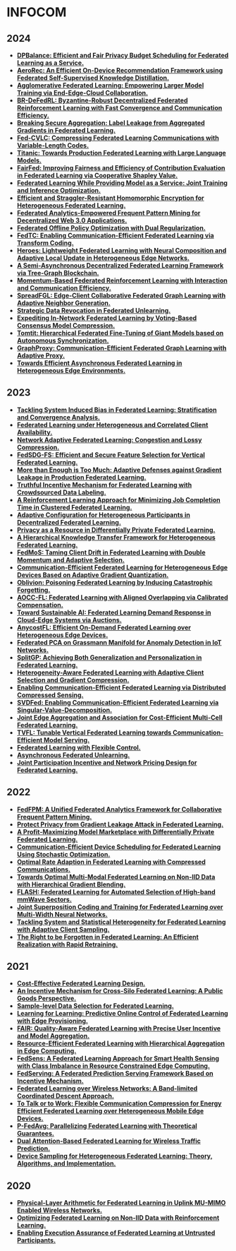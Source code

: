 # INFOCOM

## 2024

- **[DPBalance: Efficient and Fair Privacy Budget Scheduling for Federated Learning as a Service.]()**
- **[AeroRec: An Efficient On-Device Recommendation Framework using Federated Self-Supervised Knowledge Distillation.]()**
- **[Agglomerative Federated Learning: Empowering Larger Model Training via End-Edge-Cloud Collaboration.]()**
- **[BR-DeFedRL: Byzantine-Robust Decentralized Federated Reinforcement Learning with Fast Convergence and Communication Efficiency.]()**
- **[Breaking Secure Aggregation: Label Leakage from Aggregated Gradients in Federated Learning.]()**
- **[Fed-CVLC: Compressing Federated Learning Communications with Variable-Length Codes.]()**
- **[Titanic: Towards Production Federated Learning with Large Language Models.]()**
- **[FairFed: Improving Fairness and Efficiency of Contribution Evaluation in Federated Learning via Cooperative Shapley Value.]()**
- **[Federated Learning While Providing Model as a Service: Joint Training and Inference Optimization.]()**
- **[Efficient and Straggler-Resistant Homomorphic Encryption for Heterogeneous Federated Learning.]()**
- **[Federated Analytics-Empowered Frequent Pattern Mining for Decentralized Web 3.0 Applications.]()**
- **[Federated Offline Policy Optimization with Dual Regularization.]()**
- **[FedTC: Enabling Communication-Efficient Federated Learning via Transform Coding.]()**
- **[Heroes: Lightweight Federated Learning with Neural Composition and Adaptive Local Update in Heterogeneous Edge Networks.]()**
- **[A Semi-Asynchronous Decentralized Federated Learning Framework via Tree-Graph Blockchain.]()**
- **[Momentum-Based Federated Reinforcement Learning with Interaction and Communication Efficiency.]()**
- **[SpreadFGL: Edge-Client Collaborative Federated Graph Learning with Adaptive Neighbor Generation.]()**
- **[Strategic Data Revocation in Federated Unlearning.]()**
- **[Expediting In-Network Federated Learning by Voting-Based Consensus Model Compression.]()**
- **[Tomtit: Hierarchical Federated Fine-Tuning of Giant Models based on Autonomous Synchronization.]()**
- **[GraphProxy: Communication-Efficient Federated Graph Learning with Adaptive Proxy.]()**
- **[Towards Efficient Asynchronous Federated Learning in Heterogeneous Edge Environments.]()**

## 2023

- **[Tackling System Induced Bias in Federated Learning: Stratification and Convergence Analysis.]()**
- **[Federated Learning under Heterogeneous and Correlated Client Availability.]()**
- **[Network Adaptive Federated Learning: Congestion and Lossy Compression.]()**
- **[FedSDG-FS: Efficient and Secure Feature Selection for Vertical Federated Learning.]()**
- **[More than Enough is Too Much: Adaptive Defenses against Gradient Leakage in Production Federated Learning.]()**
- **[Truthful Incentive Mechanism for Federated Learning with Crowdsourced Data Labeling.]()**
- **[A Reinforcement Learning Approach for Minimizing Job Completion Time in Clustered Federated Learning.]()**
- **[Adaptive Configuration for Heterogeneous Participants in Decentralized Federated Learning.]()**
- **[Privacy as a Resource in Differentially Private Federated Learning.]()**
- **[A Hierarchical Knowledge Transfer Framework for Heterogeneous Federated Learning.]()**
- **[FedMoS: Taming Client Drift in Federated Learning with Double Momentum and Adaptive Selection.]()**
- **[Communication-Efficient Federated Learning for Heterogeneous Edge Devices Based on Adaptive Gradient Quantization.]()**
- **[Oblivion: Poisoning Federated Learning by Inducing Catastrophic Forgetting.]()**
- **[AOCC-FL: Federated Learning with Aligned Overlapping via Calibrated Compensation.]()**
- **[Toward Sustainable AI: Federated Learning Demand Response in Cloud-Edge Systems via Auctions.]()**
- **[AnycostFL: Efficient On-Demand Federated Learning over Heterogeneous Edge Devices.]()**
- **[Federated PCA on Grassmann Manifold for Anomaly Detection in IoT Networks.]()**
- **[SplitGP: Achieving Both Generalization and Personalization in Federated Learning.]()**
- **[Heterogeneity-Aware Federated Learning with Adaptive Client Selection and Gradient Compression.]()**
- **[Enabling Communication-Efficient Federated Learning via Distributed Compressed Sensing.]()**
- **[SVDFed: Enabling Communication-Efficient Federated Learning via Singular-Value-Decomposition.]()**
- **[Joint Edge Aggregation and Association for Cost-Efficient Multi-Cell Federated Learning.]()**
- **[TVFL: Tunable Vertical Federated Learning towards Communication-Efficient Model Serving.]()**
- **[Federated Learning with Flexible Control.]()**
- **[Asynchronous Federated Unlearning.]()**
- **[Joint Participation Incentive and Network Pricing Design for Federated Learning.]()**

## 2022

- **[FedFPM: A Unified Federated Analytics Framework for Collaborative Frequent Pattern Mining.]()**
- **[Protect Privacy from Gradient Leakage Attack in Federated Learning.]()**
- **[A Profit-Maximizing Model Marketplace with Differentially Private Federated Learning.]()**
- **[Communication-Efficient Device Scheduling for Federated Learning Using Stochastic Optimization.]()**
- **[Optimal Rate Adaption in Federated Learning with Compressed Communications.]()**
- **[Towards Optimal Multi-Modal Federated Learning on Non-IID Data with Hierarchical Gradient Blending.]()**
- **[FLASH: Federated Learning for Automated Selection of High-band mmWave Sectors.]()**
- **[Joint Superposition Coding and Training for Federated Learning over Multi-Width Neural Networks.]()**
- **[Tackling System and Statistical Heterogeneity for Federated Learning with Adaptive Client Sampling.]()**
- **[The Right to be Forgotten in Federated Learning: An Efficient Realization with Rapid Retraining.]()**

## 2021

- **[Cost-Effective Federated Learning Design.]()**
- **[An Incentive Mechanism for Cross-Silo Federated Learning: A Public Goods Perspective.]()**
- **[Sample-level Data Selection for Federated Learning.]()**
- **[Learning for Learning: Predictive Online Control of Federated Learning with Edge Provisioning.]()**
- **[FAIR: Quality-Aware Federated Learning with Precise User Incentive and Model Aggregation.]()**
- **[Resource-Efficient Federated Learning with Hierarchical Aggregation in Edge Computing.]()**
- **[FedSens: A Federated Learning Approach for Smart Health Sensing with Class Imbalance in Resource Constrained Edge Computing.]()**
- **[FedServing: A Federated Prediction Serving Framework Based on Incentive Mechanism.]()**
- **[Federated Learning over Wireless Networks: A Band-limited Coordinated Descent Approach.]()**
- **[To Talk or to Work: Flexible Communication Compression for Energy Efficient Federated Learning over Heterogeneous Mobile Edge Devices.]()**
- **[P-FedAvg: Parallelizing Federated Learning with Theoretical Guarantees.]()**
- **[Dual Attention-Based Federated Learning for Wireless Traffic Prediction.]()**
- **[Device Sampling for Heterogeneous Federated Learning: Theory, Algorithms, and Implementation.]()**

## 2020

- **[Physical-Layer Arithmetic for Federated Learning in Uplink MU-MIMO Enabled Wireless Networks.]()**
- **[Optimizing Federated Learning on Non-IID Data with Reinforcement Learning.]()**
- **[Enabling Execution Assurance of Federated Learning at Untrusted Participants.]()**